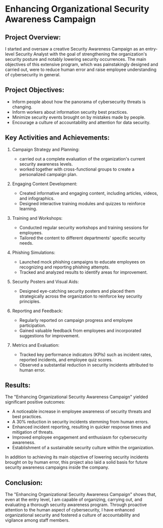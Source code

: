 <h1>Enhancing Organizational Security Awareness Campaign</h1>

<h2>Project Overview:</h2>
I started and oversaw a creative Security Awareness Campaign as an entry-level Security Analyst with the goal of strengthening the organization's security posture and notably lowering security occurrences. The main objectives of this extensive program, which was painstakingly designed and carried out, were to reduce human error and raise employee understanding of cybersecurity in general.

<h2>Project Objectives:</h2>

- Inform people about how the panorama of cybersecurity threats is changing.
- Inform workers about information security best practices.
- Minimize security events brought on by mistakes made by people.
- Encourage a culture of accountability and attention for data security.


<h2>Key Activities and Achievements:</h2>

1. Campaign Strategy and Planning:
   - carried out a complete evaluation of the organization's current security awareness levels.
   - worked together with cross-functional groups to create a personalized campaign plan.
  
2. Engaging Content Development:
   - Created informative and engaging content, including articles, videos, and infographics.
   - Designed interactive training modules and quizzes to reinforce learning.
  
3. Training and Workshops:
   - Conducted regular security workshops and training sessions for employees.
   - Tailored the content to different departments' specific security needs.
  
4. Phishing Simulations:
   - Launched mock phishing campaigns to educate employees on recognizing and reporting phishing attempts.
   - Tracked and analyzed results to identify areas for improvement.
  
5. Security Posters and Visual Aids:
   - Designed eye-catching security posters and placed them strategically across the organization to reinforce key security principles.
  
6. Reporting and Feedback:
   - Regularly reported on campaign progress and employee participation.
   - Gained valuable feedback from employees and incorporated suggestions for improvement.
  
7. Metrics and Evaluation:
   - Tracked key performance indicators (KPIs) such as incident rates, reported incidents, and employee quiz scores.
   - Observed a substantial reduction in security incidents attributed to human error.
  

<h2>Results:</h2>

The "Enhancing Organizational Security Awareness Campaign" yielded significant positive outcomes:

- A noticeable increase in employee awareness of security threats and best practices.
- A 30% reduction in security incidents stemming from human errors.
- Enhanced incident reporting, resulting in quicker response times and mitigation of threats.
- Improved employee engagement and enthusiasm for cybersecurity awareness.
- Establishment of a sustainable security culture within the organization.

In addition to achieving its main objective of lowering security incidents brought on by human error, this project also laid a solid basis for future security awareness campaigns inside the company.


<h2>Conclusion:</h2>
The "Enhancing Organizational Security Awareness Campaign" shows that, even at the entry level, I am capable of organizing, carrying out, and evaluating a thorough security awareness program. Through proactive attention to the human aspect of cybersecurity, I have enhanced organizational security and fostered a culture of accountability and vigilance among staff members.
